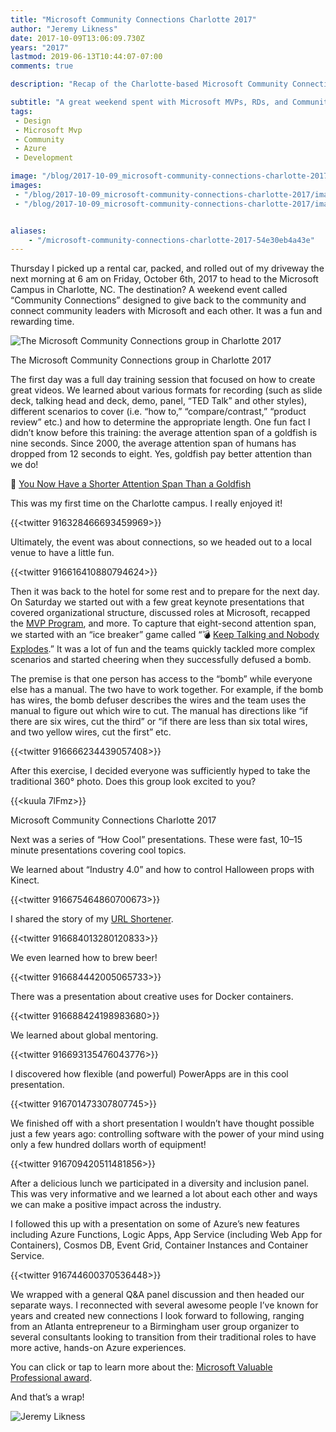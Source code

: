 ```yaml
---
title: "Microsoft Community Connections Charlotte 2017"
author: "Jeremy Likness"
date: 2017-10-09T13:06:09.730Z
years: "2017"
lastmod: 2019-06-13T10:44:07-07:00
comments: true

description: "Recap of the Charlotte-based Microsoft Community Connections event with MVPs, RDs, and community leaders."

subtitle: "A great weekend spent with Microsoft MVPs, RDs, and Community Leaders."
tags:
 - Design 
 - Microsoft Mvp 
 - Community 
 - Azure 
 - Development 

image: "/blog/2017-10-09_microsoft-community-connections-charlotte-2017/images/1.jpeg" 
images:
 - "/blog/2017-10-09_microsoft-community-connections-charlotte-2017/images/1.jpeg" 
 - "/blog/2017-10-09_microsoft-community-connections-charlotte-2017/images/2.gif" 


aliases:
    - "/microsoft-community-connections-charlotte-2017-54e30eb4a43e"
---
```


Thursday I picked up a rental car, packed, and rolled out of my driveway the next morning at 6 am on Friday, October 6th, 2017 to head to the Microsoft Campus in Charlotte, NC. The destination? A weekend event called “Community Connections” designed to give back to the community and connect community leaders with Microsoft and each other. It was a fun and rewarding time.

![The Microsoft Community Connections group in Charlotte 2017](/blog/2017-10-09_microsoft-community-connections-charlotte-2017/images/1.jpeg)
<figcaption>The Microsoft Community Connections group in Charlotte 2017</figcaption>

The first day was a full day training session that focused on how to create great videos. We learned about various formats for recording (such as slide deck, talking head and deck, demo, panel, “TED Talk” and other styles), different scenarios to cover (i.e. “how to,” “compare/contrast,” “product review” etc.) and how to determine the appropriate length. One fun fact I didn’t know before this training: the average attention span of a goldfish is nine seconds. Since 2000, the average attention span of humans has dropped from 12 seconds to eight. Yes, goldfish pay better attention than we do!

🔗 [You Now Have a Shorter Attention Span Than a Goldfish](http://time.com/3858309/attention-spans-goldfish/)

This was my first time on the Charlotte campus. I really enjoyed it!

{{<twitter 916328466693459969>}}

Ultimately, the event was about connections, so we headed out to a local venue to have a little fun.

{{<twitter 916616410880794624>}}

Then it was back to the hotel for some rest and to prepare for the next day. On Saturday we started out with a few great keynote presentations that covered organizational structure, discussed roles at Microsoft, recapped the [MVP Program](https://jlik.me/bn4), and more. To capture that eight-second attention span, we started with an “ice breaker” game called “💣 [Keep Talking and Nobody Explodes](http://www.keeptalkinggame.com/).” It was a lot of fun and the teams quickly tackled more complex scenarios and started cheering when they successfully defused a bomb.

The premise is that one person has access to the “bomb” while everyone else has a manual. The two have to work together. For example, if the bomb has wires, the bomb defuser describes the wires and the team uses the manual to figure out which wire to cut. The manual has directions like “if there are six wires, cut the third” or “if there are less than six total wires, and two yellow wires, cut the first” etc.

{{<twitter 916666234439057408>}}

After this exercise, I decided everyone was sufficiently hyped to take the traditional 360° photo. Does this group look excited to you?

{{<kuula 7lFmz>}}
<figcaption>Microsoft Community Connections Charlotte 2017</figcaption>

Next was a series of “How Cool” presentations. These were fast, 10–15 minute presentations covering cool topics.

We learned about “Industry 4.0” and how to control Halloween props with Kinect.

{{<twitter 916675464860700673>}}

I shared the story of my [URL Shortener](/build-a-serverless-link-shortener-with-analytics-faster-than-finishing-your-latte-8c094bb1df2c).

{{<twitter 916684013280120833>}}

We even learned how to brew beer!

{{<twitter 916684442005065733>}}

There was a presentation about creative uses for Docker containers.

{{<twitter 916688424198983680>}}

We learned about global mentoring.

{{<twitter 916693135476043776>}}

I discovered how flexible (and powerful) PowerApps are in this cool presentation.

{{<twitter 916701473307807745>}}

We finished off with a short presentation I wouldn’t have thought possible just a few years ago: controlling software with the power of your mind using only a few hundred dollars worth of equipment!

{{<twitter 916709420511481856>}}

After a delicious lunch we participated in a diversity and inclusion panel. This was very informative and we learned a lot about each other and ways we can make a positive impact across the industry.

I followed this up with a presentation on some of Azure’s new features including Azure Functions, Logic Apps, App Service (including Web App for Containers), Cosmos DB, Event Grid, Container Instances and Container Service.

{{<twitter 916744600370536448>}}

We wrapped with a general Q&A panel discussion and then headed our separate ways. I reconnected with several awesome people I’ve known for years and created new connections I look forward to following, ranging from an Atlanta entrepreneur to a Birmingham user group organizer to several consultants looking to transition from their traditional roles to have more active, hands-on Azure experiences.

You can click or tap to learn more about the: [Microsoft Valuable Professional award](https://jlik.me/bn4).

And that’s a wrap!

![Jeremy Likness](/blog/2017-10-09_microsoft-community-connections-charlotte-2017/images/2.gif)
